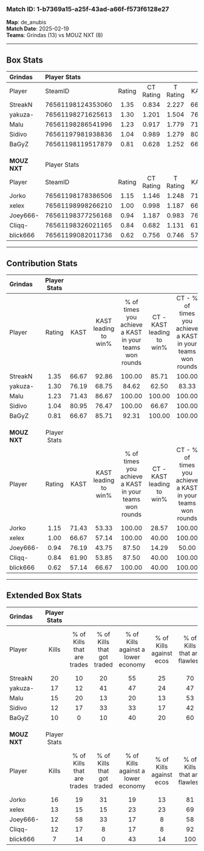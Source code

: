 ### Match ID: 1-b7369a15-a25f-43ad-a66f-f573f6128e27  
**Map**: de_anubis  
**Match Date**: 2025-02-19  
**Teams**: Grindas (13) vs MOUZ NXT (8)  

---  

## Box Stats  

| **Grindas**  | Player Stats      |        |           |          |       |      |       |         |        |      |     |
| :- | :- | :-: | :-: | :-: | :-: | :-: | :-: | :-: | :-: | :-: | :-: |
| Player       | SteamID           | Rating | CT Rating | T Rating | KAST  | ADR  | Kills | Assists | Deaths | K/D  | HS% |
| StreakN      | 76561198124353060 |  1.35  |   0.834   |  2.227   | 66.67 | 88.6 |  20   |    1    |   12   | 1.67 | 55  |
| yakuza-      | 76561198271625613 |  1.30  |   1.201   |  1.504   | 76.19 | 93.2 |  17   |    4    |   13   | 1.31 | 70  |
| Malu         | 76561198286541996 |  1.23  |   0.917   |  1.779   | 71.43 | 81.1 |  15   |    6    |   10   | 1.50 | 60  |
| Sidivo       | 76561197981938836 |  1.04  |   0.989   |  1.279   | 80.95 | 56.6 |  12   |    3    |   12   | 1.00 | 66  |
| BaGyZ        | 76561198119517879 |  0.81  |   0.628   |  1.252   | 66.67 | 54.6 |  10   |    1    |   13   | 0.77 | 10  |
|              |                   |        |           |          |       |      |       |         |        |      |     |
|              |                   |        |           |          |       |      |       |         |        |      |     |
|              |                   |        |           |          |       |      |       |         |        |      |     |
| **MOUZ NXT** | Player Stats      |        |           |          |       |      |       |         |        |      |     |
| Player       | SteamID           | Rating | CT Rating | T Rating | KAST  | ADR  | Kills | Assists | Deaths | K/D  | HS% |
| Jorko        | 76561198178386506 |  1.15  |   1.146   |  1.248   | 71.43 | 89.2 |  16   |    6    |   16   | 1.00 | 68  |
| xelex        | 76561198998266210 |  1.00  |   0.998   |  1.187   | 66.67 | 75.6 |  13   |    6    |   14   | 0.93 | 53  |
| Joey666-     | 76561198377256168 |  0.94  |   1.187   |  0.983   | 76.19 | 48.4 |  12   |    6    |   14   | 0.86 | 41  |
| Cliqq-       | 76561198326021165 |  0.84  |   0.682   |  1.131   | 61.90 | 55.8 |  12   |    2    |   14   | 0.86 | 41  |
| blick666     | 76561199082011736 |  0.62  |   0.756   |  0.746   | 57.14 | 68.6 |   7   |    9    |   16   | 0.44 | 85  |
---  

## Contribution Stats  

| **Grindas**  | Player Stats |       |                      |                                                        |                           |                                                             |                          |                                                            |
| :- | :-: | :-: | :-: | :-: | :-: | :-: | :-: | :-: |
| Player       |    Rating    | KAST  | KAST leading to win% | % of times you achieve a KAST in your teams won rounds | CT - KAST leading to win% | CT - % of times you achieve a KAST in your teams won rounds | T - KAST leading to win% | T - % of times you achieve a KAST in your teams won rounds |
| StreakN      |     1.35     | 66.67 |        92.86         |                         100.00                         |           85.71           |                           100.00                            |          100.00          |                           100.00                           |
| yakuza-      |     1.30     | 76.19 |        68.75         |                         84.62                          |           62.50           |                            83.33                            |          75.00           |                           85.71                            |
| Malu         |     1.23     | 71.43 |        86.67         |                         100.00                         |          100.00           |                           100.00                            |          77.78           |                           100.00                           |
| Sidivo       |     1.04     | 80.95 |        76.47         |                         100.00                         |           66.67           |                           100.00                            |          87.50           |                           100.00                           |
| BaGyZ        |     0.81     | 66.67 |        85.71         |                         92.31                          |          100.00           |                           100.00                            |          75.00           |                           85.71                            |
|              |              |       |                      |                                                        |                           |                                                             |                          |                                                            |
|              |              |       |                      |                                                        |                           |                                                             |                          |                                                            |
|              |              |       |                      |                                                        |                           |                                                             |                          |                                                            |
| **MOUZ NXT** | Player Stats |       |                      |                                                        |                           |                                                             |                          |                                                            |
| Player       |    Rating    | KAST  | KAST leading to win% | % of times you achieve a KAST in your teams won rounds | CT - KAST leading to win% | CT - % of times you achieve a KAST in your teams won rounds | T - KAST leading to win% | T - % of times you achieve a KAST in your teams won rounds |
| Jorko        |     1.15     | 71.43 |        53.33         |                         100.00                         |           28.57           |                           100.00                            |          75.00           |                           100.00                           |
| xelex        |     1.00     | 66.67 |        57.14         |                         100.00                         |           40.00           |                           100.00                            |          66.67           |                           100.00                           |
| Joey666-     |     0.94     | 76.19 |        43.75         |                         87.50                          |           14.29           |                            50.00                            |          66.67           |                           100.00                           |
| Cliqq-       |     0.84     | 61.90 |        53.85         |                         87.50                          |           40.00           |                           100.00                            |          62.50           |                           83.33                            |
| blick666     |     0.62     | 57.14 |        66.67         |                         100.00                         |           40.00           |                           100.00                            |          85.71           |                           100.00                           |
---  

## Extended Box Stats  

| **Grindas**  | Player Stats |                            |                            |                                    |                         |                              |                                 |        |                             |                                     |                          |                               |                            |
| :- | :-: | :-: | :-: | :-: | :-: | :-: | :-: | :-: | :-: | :-: | :-: | :-: | :-: |
| Player       |    Kills     | % of Kills that are trades | % of Kills that got traded | % of Kills against a lower economy | % of Kills against ecos | % of Kills that are flawless | % of Kills that are close duels | Deaths | % of Deaths that get traded | % of Deaths against a lower economy | % of Deaths against ecos | % of Deaths that are flawless | % of Deaths that are close |
| StreakN      |      20      |             10             |             20             |                 55                 |           25            |              70              |                0                |   12   |             25              |                  8                  |            8             |              75               |             8              |
| yakuza-      |      17      |             12             |             41             |                 47                 |           24            |              47              |                6                |   13   |              8              |                 23                  |            8             |              69               |             8              |
| Malu         |      15      |             20             |             13             |                 20                 |           13            |              53              |                7                |   10   |             20              |                  0                  |            0             |              60               |             0              |
| Sidivo       |      12      |             17             |             33             |                 33                 |           17            |              42              |                8                |   12   |             25              |                 17                  |            8             |              92               |             8              |
| BaGyZ        |      10      |             0              |             10             |                 40                 |           20            |              60              |               10                |   13   |             23              |                 15                  |            0             |              92               |             0              |
|              |              |                            |                            |                                    |                         |                              |                                 |        |                             |                                     |                          |                               |                            |
|              |              |                            |                            |                                    |                         |                              |                                 |        |                             |                                     |                          |                               |                            |
|              |              |                            |                            |                                    |                         |                              |                                 |        |                             |                                     |                          |                               |                            |
| **MOUZ NXT** | Player Stats |                            |                            |                                    |                         |                              |                                 |        |                             |                                     |                          |                               |                            |
| Player       |    Kills     | % of Kills that are trades | % of Kills that got traded | % of Kills against a lower economy | % of Kills against ecos | % of Kills that are flawless | % of Kills that are close duels | Deaths | % of Deaths that get traded | % of Deaths against a lower economy | % of Deaths against ecos | % of Deaths that are flawless | % of Deaths that are close |
| Jorko        |      16      |             19             |             31             |                 19                 |           13            |              81              |                0                |   16   |             13              |                  6                  |            6             |              63               |             6              |
| xelex        |      13      |             15             |             15             |                 23                 |           23            |              69              |               15                |   14   |             21              |                  7                  |            7             |              57               |             7              |
| Joey666-     |      12      |             58             |             33             |                 17                 |            8            |              58              |                8                |   14   |             36              |                  7                  |            7             |              50               |             0              |
| Cliqq-       |      12      |             17             |             8              |                 17                 |            8            |              92              |                0                |   14   |             21              |                  7                  |            7             |              57               |             0              |
| blick666     |      7       |             14             |             0              |                 43                 |           14            |             100              |                0                |   16   |             31              |                  6                  |            6             |              50               |             13             |
